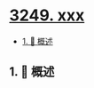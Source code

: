 # [3249. xxx](https://github.com/Tdahuyou/TNotes.leetcode/tree/main/notes/3249.%20xxx)

<!-- region:toc -->

- [1. 📝 概述](#1--概述)

<!-- endregion:toc -->

## 1. 📝 概述

